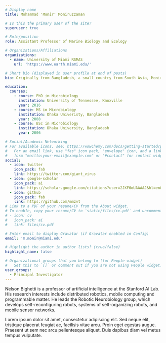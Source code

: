 ```yaml
---
# Display name
title: Mohammad 'Monir' Moniruzzaman

# Is this the primary user of the site?
superuser: true

# Role/position
role: Assistant Professor of Marine Biology and Ecology

# Organizations/Affiliations
organizations:
  - name: University of Miami RSMAS
    url: 'https://www.earth.miami.edu/'

# Short bio (displayed in user profile at end of posts)
bio: Originally from Bangladesh, a small country from South Asia, Monir completed his Ph.D. at the University of Tennessee, Knoxville and performed postdoctoral research at the Monterey Bay Aquarium Research Institute (MBARI) and Virginia Tech. His broad research interests include biotic interactions in the marine microbial realm, and ecophysiology of phytoplankton.

education:
  courses:
    - course: PhD in Microbiology
      institution: University of Tennessee, Knoxville
      year: 2016
    - course: MS in Microbiology
      institution: Dhaka Univeristy, Bangladesh
      year: 2008
    - course: BSc in Microbiology
      institution: Dhaka University, Bangladesh
      year: 2006

# Social/Academic Networking
# For available icons, see: https://wowchemy.com/docs/getting-started/page-builder/#icons
#   For an email link, use "fas" icon pack, "envelope" icon, and a link in the
#   form "mailto:your-email@example.com" or "#contact" for contact widget.
social:
  - icon: twitter
    icon_pack: fab
    link: https://twitter.com/giant_virus
  - icon: google-scholar
    icon_pack: ai
    link: https://scholar.google.com/citations?user=2JXF6oUAAAAJ&hl=en&oi=ao
  - icon: github
    icon_pack: fab
    link: https://github.com/mmzvt
# Link to a PDF of your resume/CV from the About widget.
# To enable, copy your resume/CV to `static/files/cv.pdf` and uncomment the lines below.
# - icon: cv
#   icon_pack: ai
#   link: files/cv.pdf

# Enter email to display Gravatar (if Gravatar enabled in Config)
email: 'm.monir@miami.edu'

# Highlight the author in author lists? (true/false)
highlight_name: false

# Organizational groups that you belong to (for People widget)
#   Set this to `[]` or comment out if you are not using People widget.
user_groups:
  - Principal Investigator
---
```


Nelson Bighetti is a professor of artificial intelligence at the Stanford AI Lab. His research interests include distributed robotics, mobile computing and programmable matter. He leads the Robotic Neurobiology group, which develops self-reconfiguring robots, systems of self-organizing robots, and mobile sensor networks.

Lorem ipsum dolor sit amet, consectetur adipiscing elit. Sed neque elit, tristique placerat feugiat ac, facilisis vitae arcu. Proin eget egestas augue. Praesent ut sem nec arcu pellentesque aliquet. Duis dapibus diam vel metus tempus vulputate.
